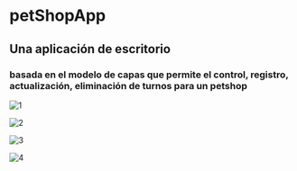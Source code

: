 # petShopApp

## Una aplicación de escritorio 

### basada en el modelo de capas que permite el control, registro, actualización, eliminación de turnos para un petshop



![1](https://user-images.githubusercontent.com/99737640/196004230-7a5a4694-1345-480d-9fc8-523605741ea0.png)


![2](https://user-images.githubusercontent.com/99737640/196004231-628e53d4-2660-4ae9-a59a-e303b006d54d.png)


![3](https://user-images.githubusercontent.com/99737640/196004233-9f6b1620-8fbc-42e9-b678-0acc7e0b6efe.png)


![4](https://user-images.githubusercontent.com/99737640/196004240-7507095c-33f4-4d29-9725-1642e9a05d32.png)

